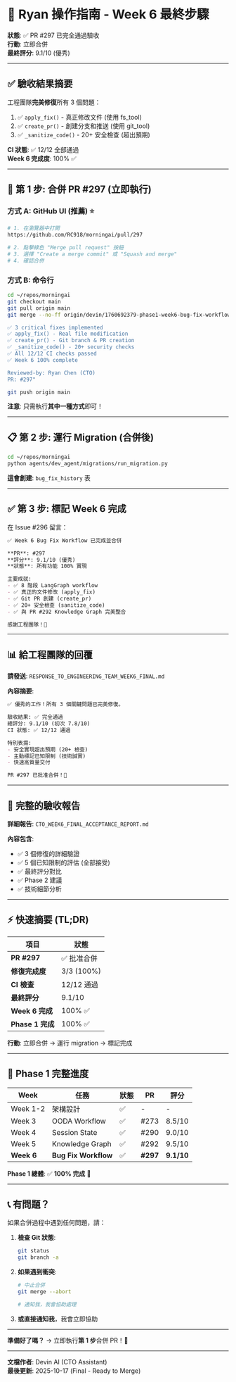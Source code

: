 # 🎯 Ryan 操作指南 - Week 6 最終步驟

**狀態**: ✅ PR #297 已完全通過驗收  
**行動**: 立即合併  
**最終評分**: 9.1/10 (優秀)

---

## ✅ 驗收結果摘要

工程團隊**完美修復**所有 3 個問題：

1. ✅ `apply_fix()` - 真正修改文件 (使用 fs_tool)
2. ✅ `create_pr()` - 創建分支和推送 (使用 git_tool)
3. ✅ `_sanitize_code()` - 20+ 安全檢查 (超出預期)

**CI 狀態**: ✅ 12/12 全部通過  
**Week 6 完成度**: 100% ✅

---

## 🚀 第 1 步: 合併 PR #297 (立即執行)

### 方式 A: GitHub UI (推薦) ⭐

```bash
# 1. 在瀏覽器中打開
https://github.com/RC918/morningai/pull/297

# 2. 點擊綠色 "Merge pull request" 按鈕
# 3. 選擇 "Create a merge commit" 或 "Squash and merge"  
# 4. 確認合併
```

### 方式 B: 命令行

```bash
cd ~/repos/morningai
git checkout main
git pull origin main
git merge --no-ff origin/devin/1760692379-phase1-week6-bug-fix-workflow -m "Merge Week 6: Bug Fix Workflow - All features complete

✅ 3 critical fixes implemented
✅ apply_fix() - Real file modification
✅ create_pr() - Git branch & PR creation  
✅ _sanitize_code() - 20+ security checks
✅ All 12/12 CI checks passed
✅ Week 6 100% complete

Reviewed-by: Ryan Chen (CTO)
PR: #297"

git push origin main
```

**注意**: 只需執行**其中一種方式**即可！

---

## 📋 第 2 步: 運行 Migration (合併後)

```bash
cd ~/repos/morningai
python agents/dev_agent/migrations/run_migration.py
```

**這會創建**: `bug_fix_history` 表

---

## ✅ 第 3 步: 標記 Week 6 完成

在 Issue #296 留言：

```markdown
✅ Week 6 Bug Fix Workflow 已完成並合併

**PR**: #297  
**評分**: 9.1/10 (優秀)  
**狀態**: 所有功能 100% 實現

主要成就:
- ✅ 8 階段 LangGraph workflow
- ✅ 真正的文件修改 (apply_fix)
- ✅ Git PR 創建 (create_pr)
- ✅ 20+ 安全檢查 (sanitize_code)
- ✅ 與 PR #292 Knowledge Graph 完美整合

感謝工程團隊！🎉
```

---

## 📊 給工程團隊的回覆

**請發送**: `RESPONSE_TO_ENGINEERING_TEAM_WEEK6_FINAL.md`

**內容摘要**:
```markdown
✅ 優秀的工作！所有 3 個關鍵問題已完美修復。

驗收結果: ✅ 完全通過
總評分: 9.1/10 (初次 7.8/10)
CI 狀態: ✅ 12/12 通過

特別表揚:
- 安全實現超出預期 (20+ 檢查)
- 主動標記已知限制 (技術誠實)
- 快速高質量交付

PR #297 已批准合併！🚀
```

---

## 🎯 完整的驗收報告

**詳細報告**: `CTO_WEEK6_FINAL_ACCEPTANCE_REPORT.md`

**內容包含**:
- ✅ 3 個修復的詳細驗證
- ✅ 5 個已知限制的評估 (全部接受)
- ✅ 最終評分對比
- ✅ Phase 2 建議
- ✅ 技術細節分析

---

## ⚡ 快速摘要 (TL;DR)

| 項目 | 狀態 |
|------|------|
| **PR #297** | ✅ 批准合併 |
| **修復完成度** | 3/3 (100%) |
| **CI 檢查** | 12/12 通過 |
| **最終評分** | 9.1/10 |
| **Week 6 完成** | 100% ✅ |
| **Phase 1 完成** | 100% ✅ |

**行動**: 立即合併 → 運行 migration → 標記完成

---

## 🎊 Phase 1 完整進度

| Week | 任務 | 狀態 | PR | 評分 |
|------|------|------|-----|------|
| Week 1-2 | 架構設計 | ✅ | - | - |
| Week 3 | OODA Workflow | ✅ | #273 | 8.5/10 |
| Week 4 | Session State | ✅ | #290 | 9.0/10 |
| Week 5 | Knowledge Graph | ✅ | #292 | 9.5/10 |
| **Week 6** | **Bug Fix Workflow** | ✅ | **#297** | **9.1/10** |

**Phase 1 總體**: ✅ **100% 完成** 🎉

---

## 📞 有問題？

如果合併過程中遇到任何問題，請：

1. **檢查 Git 狀態**:
   ```bash
   git status
   git branch -a
   ```

2. **如果遇到衝突**:
   ```bash
   # 中止合併
   git merge --abort
   
   # 通知我，我會協助處理
   ```

3. **或直接通知我**，我會立即協助

---

**準備好了嗎？** → 立即執行**第 1 步**合併 PR！🚀

---

**文檔作者**: Devin AI (CTO Assistant)  
**最後更新**: 2025-10-17 (Final - Ready to Merge)
